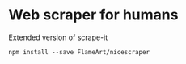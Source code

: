 # Web scraper for humans

Extended version of scrape-it

    npm install --save FlameArt/nicescraper
    
